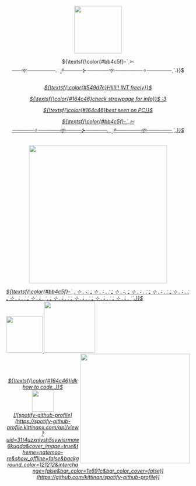 <p align= "center"> <img  height=130 src= "https://64.media.tumblr.com/eede73510c776b12712626ab3f9ef0fd/a14d88b055b5c762-85/s2048x3072/53d470d240cf3c2f6ca5dd4b95d0374296353008.pnj">
<p align= "center">
${\textsf{\color{#bb4c5f}-ˋˏ✄┈┈┈𖥸┈┈┈┈┈┈┈┈┈.ೃ࿔┈┈┈┈┈┈⊱┈┈┈┈┈┈┈𖥸┈┈┈┈┈┈┈┈┈✧┈┈┈┈┈┈┈┈ˎˊ˗}}$

<p align= "center">
	 <u> <i> ${\textsf{\color{#549d7c}HIIII!! INT freely}}$
		 
<p align="center"> 
	${\textsf{\color{#164c46}check strawpage for info}}$ 
 <a href="https://duckseatbread.straw.page"> :3
<p align="center"> 
	${\textsf{\color{#164c46}best seen on PC}}$ 
	 
<p align= "center">
${\textsf{\color{#bb4c5f}-ˋˏ✄┈┈┈┈┈┈┈✧┈┈┈┈┈┈┈𖥸┈┈┈┈┈⊱┈┈┈┈┈┈┈.ೃ࿔┈┈┈┈┈┈┈┈𖥸┈┈┈┈┈┈┈┈ˎˊ˗}}$
	<br>
	<br>
<img height=378 src= "https://64.media.tumblr.com/10f3166705c73d42ad153a927ace1838/7376bb3d7a8fb83b-2c/s1280x1920/fa5d9541b81ce10fd42114e4c3c3110bf1d774cf.pnj">

 <p align= "left">
	 ${\textsf{\color{#bb4c5f}-ˋˏ. ⊹ . ݁˖. ݁₊ ⊹ . ݁˖ . ݁. ݁₊ ⊹ . ݁˖. ݁₊ ⊹ . ݁˖ . ݁. ݁₊ ⊹ . ݁˖ . ݁. ݁₊ ⊹ . ݁˖ . ݁. ݁₊ ⊹ . ݁˖ . ݁. ݁₊ ⊹ . ݁˖ . ݁ˏ. ݁₊ ⊹ . ݁˖ . ݁. ݁₊ ⊹ . ݁˖ . ݁. ݁₊ ⊹ . ݁˖ . ݁. ݁₊ ⊹ . ݁˖ . ݁ˎˊ˗}}$
<br> <img height=100 src= "https://64.media.tumblr.com/e980747ceb4a6685e51414e817f55645/d1b13d10a3b57c68-12/s400x600/e3d43d9e77997ded36dcc3c4ca368d50888a8b90.gifv"> 
	 <img height=140 src="https://media.discordapp.net/attachments/1063714202251964506/1364810335193792554/image_2025-04-23_204703901-removebg-preview.png?ex=680b062c&is=6809b4ac&hm=87fb106c27d5e5c3cf325d558d1577333c9a87a365bbe1500afd065fb2ef478f&=&format=webp&quality=lossless&width=839&height=652"> 
	 <img align="right" height=300 src="https://media.discordapp.net/attachments/1063714202251964506/1364814599102398594/image_2025-04-23_210501136-removebg-preview.png?ex=680b0a25&is=6809b8a5&hm=47ee2e5f4e00330bc7b3a9bf37517c96f41b69f7ed4999da1b8a0c612fa94dad&=&format=webp&quality=lossless&width=619&height=1307">
	
<p align="center">
	<br>
	<br>
	<br>
	${\textsf{\color{#164c46}idk how to code..}}$ 
 <br><img height=60 src="https://pbs.twimg.com/media/Gon7Fw5WcAAlczp?format=jpg&name=medium">
	<br> [![spotify-github-profile](https://spotify-github-profile.kittinanx.com/api/view?uid=31t4uzxnlysh5sywisrmow6kugda&cover_image=true&theme=natemoo-re&show_offline=false&background_color=121212&interchange=false&bar_color=1e691c&bar_color_cover=false)](https://github.com/kittinan/spotify-github-profile)] 

 
